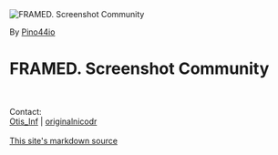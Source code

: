 <div class="figure">
<img src="Images/framed_intro_pino.jpg" alt="FRAMED. Screenshot Community" title="By Pino44io" class="autosize" />
<p>By <a href="https://www.deviantart.com/pino44io/" target="_blank">Pino44io</a></p>
</div>
<h1 class="text-center">FRAMED. Screenshot Community</h1>
<br/>
<p class="text-center">
Contact:<br>
<i class="fa fa-twitter"></i> <a href="https://twitter.com/FransBouma" target="_blank">Otis_Inf</a> |
<i class="fa fa-twitter"></i> <a href="https://twitter.com/originalnicodr" target="_blank">originalnicodr</a>
<br><br>
<i class="fa fa-github"></i> <a href="https://github.com/framedsc/Sitesource" target="_blank">This site's markdown source</a>
</p>
